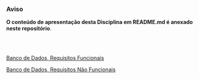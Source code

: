 <br/>
<br/>

### Aviso 
**O conteúdo de apresentação desta Disciplina em README.md é anexado neste repositório**.

<br/>
<br/>

[ Banco de Dados, Requisitos Funcionais](https://drive.google.com/file/d/1rUdKuxd0iie1_1cfrbv04rb3bl_ofijM/view?usp=drivesdk)

[ Banco de Dados, Requisitos Não Funcionais](https://drive.google.com/file/d/1rUdKuxd0iie1_1cfrbv04rb3bl_ofijM/view?usp=drivesdk)

<br/>
<br/>
